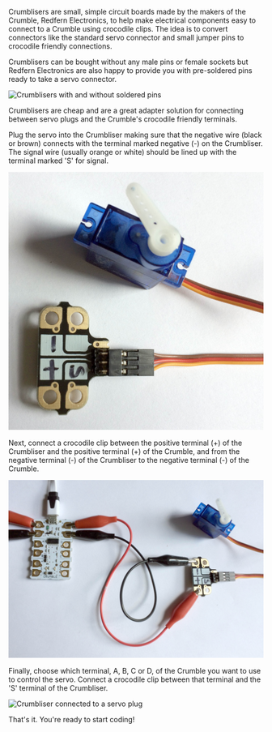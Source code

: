 Crumblisers are small, simple circuit boards made by the makers of the Crumble, Redfern Electronics, to help make electrical components easy to connect to a Crumble using crocodile clips. The idea is to convert connectors like the standard servo connector and small jumper pins to crocodile friendly connections.

Crumblisers can be bought without any male pins or female sockets but Redfern Electronics are also happy to provide you with pre-soldered pins ready to take a servo connector.

![Crumblisers with and without soldered pins](images/crumblisers.png)

Crumblisers are cheap and are a great adapter solution for connecting between servo plugs and the Crumble's crocodile friendly terminals.

Plug the servo into the Crumbliser making sure that the negative wire (black or brown) connects with the terminal marked negative (-) on the Crumbliser. The signal wire (usually orange or white) should be lined up with the terminal marked 'S' for signal.

![Crumbliser connected to a servo plug](images/crumbliser_to_servo_plug.png)

Next, connect a crocodile clip between the positive terminal (+) of the Crumbliser and the positive terminal (+) of the Crumble, and from the negative terminal (-) of the Crumbliser to the negative terminal (-) of the Crumble.

![Crumbliser connected to Crumble + & -](images/crumbliser_to_crumble_power.png)

Finally, choose which terminal, A, B, C or D, of the Crumble you want to use to control the servo. Connect a crocodile clip between that terminal and the 'S' terminal of the Crumbliser.

![Crumbliser connected to a servo plug](images/crumbliser_to_crumble_signal.png)

That's it. You're ready to start coding!